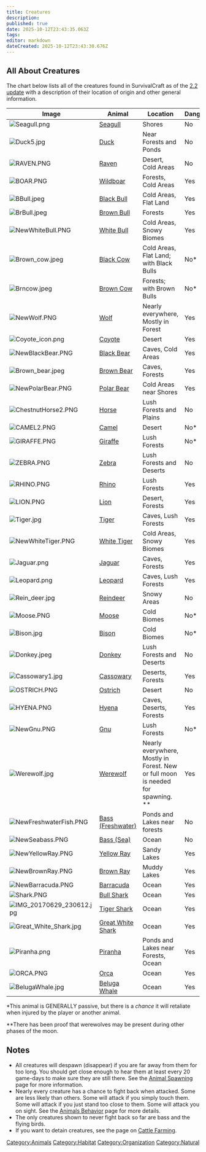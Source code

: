 ```yaml
---
title: Creatures
description: 
published: true
date: 2025-10-12T23:43:35.063Z
tags: 
editor: markdown
dateCreated: 2025-10-12T23:43:30.676Z
---
```


## <span style="font-size:20px;">All About Creatures</span>

The chart below lists all of the creatures found in SurvivalCraft as of
the [2.2 update](V2.0_Version_History "wikilink") with a description of
their location of origin and other general information.

| Image                                                                           | Animal                                            | Location                                                                           | Dangerous? | Edible? | Mountable? |
| ------------------------------------------------------------------------------- | ------------------------------------------------- | ---------------------------------------------------------------------------------- | ---------- | ------- | ---------- |
| ![Seagull.png](Seagull.png "Seagull.png")                                       | [Seagull](Seagull "wikilink")                     | Shores                                                                             | No         | Yes     | No         |
| ![Duck5.jpg](Duck5.jpg "Duck5.jpg")                                             | [Duck](Duck "wikilink")                           | Near Forests and Ponds                                                             | No         | Yes     | No         |
| ![RAVEN.PNG](RAVEN.PNG "RAVEN.PNG")                                             | [Raven](Raven "wikilink")                         | Desert, Cold Areas                                                                 | No         | Yes     | No         |
| ![BOAR.PNG](BOAR.PNG "BOAR.PNG")                                                | [Wildboar](Wildboar "wikilink")                   | Forests, Cold Areas                                                                | Yes        | Yes     | No         |
| ![BBull.jpeg](BBull.jpeg "BBull.jpeg")                                          | [Black Bull](Black_Bull "wikilink")               | Cold Areas, Flat Land                                                              | Yes        | Yes     | No         |
| ![BrBull.jpeg](BrBull.jpeg "BrBull.jpeg")                                       | [Brown Bull](Brown_Bull "wikilink")               | Forests                                                                            | Yes        | Yes     | No         |
| ![NewWhiteBull.PNG](NewWhiteBull.PNG "NewWhiteBull.PNG")                        | [White Bull](White_Bull "wikilink")               | Cold Areas, Snowy Biomes                                                           | Yes        | Yes     | No         |
| ![Brown_cow.jpeg](Brown_cow.jpeg "Brown_cow.jpeg")                             | [Black Cow](Black_Cow "wikilink")                 | Cold Areas, Flat Land; with Black Bulls                                            | No\*       | Yes     | No         |
| ![Brncow.jpeg](Brncow.jpeg "Brncow.jpeg")                                       | [Brown Cow](Brown_Cow "wikilink")                 | Forests; with Brown Bulls                                                          | No\*       | Yes     | No         |
| ![NewWolf.PNG](NewWolf.PNG "NewWolf.PNG")                                       | [Wolf](Wolf "wikilink")                           | Nearly everywhere, Mostly in Forest                                                | Yes        | No      | No         |
| ![Coyote_icon.png](Coyote_icon.png "Coyote_icon.png")                          | [Coyote](Coyote "wikilink")                       | Desert                                                                             | Yes        | No      | No         |
| ![NewBlackBear.PNG](NewBlackBear.PNG "NewBlackBear.PNG")                        | [Black Bear](Black_Bear "wikilink")               | Caves, Cold Areas                                                                  | Yes        | No      | No         |
| ![Brown_bear.jpeg](Brown_bear.jpeg "Brown_bear.jpeg")                          | [Brown Bear](Brown_Bear "wikilink")               | Caves, Forests                                                                     | Yes        | No      | No         |
| ![NewPolarBear.PNG](NewPolarBear.PNG "NewPolarBear.PNG")                        | [Polar Bear](Polar_Bear "wikilink")               | Cold Areas near Shores                                                             | Yes        | No      | No         |
| ![ChestnutHorse2.PNG](ChestnutHorse2.PNG "ChestnutHorse2.PNG")                  | [Horse](Horse "wikilink")                         | Lush Forests and Plains                                                            | No         | Yes     | Yes        |
| ![CAMEL2.PNG](CAMEL2.PNG "CAMEL2.PNG")                                          | [Camel](Camel "wikilink")                         | Desert                                                                             | No\*       | Yes     | Yes        |
| ![GIRAFFE.PNG](GIRAFFE.PNG "GIRAFFE.PNG")                                       | [Giraffe](Giraffe "wikilink")                     | Lush Forests                                                                       | No\*       | Yes     | No         |
| ![ZEBRA.PNG](ZEBRA.PNG "ZEBRA.PNG")                                             | [Zebra](Zebra "wikilink")                         | Lush Forests and Deserts                                                           | No         | Yes     | No         |
| ![RHINO.PNG](RHINO.PNG "RHINO.PNG")                                             | [Rhino](Rhino "wikilink")                         | Lush Forests                                                                       | Yes        | Yes     | No         |
| ![LION.PNG](LION.PNG "LION.PNG")                                                | [Lion](Lion "wikilink")                           | Desert, Forests                                                                    | Yes        | No      | No         |
| ![Tiger.jpg](Tiger.jpg "Tiger.jpg")                                             | [Tiger](Tiger "wikilink")                         | Caves, Lush Forests                                                                | Yes        | No      | No         |
| ![NewWhiteTiger.PNG](NewWhiteTiger.PNG "NewWhiteTiger.PNG")                     | [White Tiger](White_Tiger "wikilink")             | Cold Areas, Snowy Biomes                                                           | Yes        | No      | No         |
| ![Jaguar.png](Jaguar.png "Jaguar.png")                                          | [Jaguar](Jaguar "wikilink")                       | Caves, Forests                                                                     | Yes        | No      | No         |
| ![Leopard.png](Leopard.png "Leopard.png")                                       | [Leopard](Leopard "wikilink")                     | Caves, Lush Forests                                                                | Yes        | No      | No         |
| ![Rein_deer.jpg](Rein_deer.jpg "Rein_deer.jpg")                                | [Reindeer](Reindeer "wikilink")                   | Snowy Areas                                                                        | No         | Yes     | No         |
| ![Moose.PNG](Moose.PNG "Moose.PNG")                                             | [Moose](Moose "wikilink")                         | Cold Biomes                                                                        | No\*       | Yes     | No         |
| ![Bison.jpg](Bison.jpg "Bison.jpg")                                             | [Bison](Bison "wikilink")                         | Cold Biomes                                                                        | No\*       | Yes     | No         |
| ![Donkey.jpeg](Donkey.jpeg "Donkey.jpeg")                                       | [Donkey](Donkey "wikilink")                       | Lush Forests and Deserts                                                           | No         | Yes     | Yes        |
| ![Cassowary1.jpg](Cassowary1.jpg "Cassowary1.jpg")                              | [Cassowary](Cassowary "wikilink")                 | Deserts, Forests                                                                   | Yes        | Yes     | No         |
| ![OSTRICH.PNG](OSTRICH.PNG "OSTRICH.PNG")                                       | [Ostrich](Ostrich "wikilink")                     | Desert                                                                             | No         | Yes     | No         |
| ![HYENA.PNG](HYENA.PNG "HYENA.PNG")                                             | [Hyena](Hyena "wikilink")                         | Caves, Deserts, Forests                                                            | Yes        | No      | No         |
| ![NewGnu.PNG](NewGnu.PNG "NewGnu.PNG")                                          | [Gnu](Gnu "wikilink")                             | Lush Forests                                                                       | No\*       | Yes     | No         |
| ![Werewolf.jpg](Werewolf.jpg "Werewolf.jpg")                                    | [Werewolf](Werewolf "wikilink")                   | Nearly everywhere, Mostly in Forest. New or full moon is needed for spawning. \*\* | Yes        | No      | No         |
| ![NewFreshwaterFish.PNG](NewFreshwaterFish.PNG "NewFreshwaterFish.PNG")         | [Bass (Freshwater)](Freshwater_Bass "wikilink")   | Ponds and Lakes near forests                                                       | No         | Yes     | No         |
| ![NewSeabass.PNG](NewSeabass.PNG "NewSeabass.PNG")                              | [Bass (Sea)](Sea_Bass "wikilink")                 | Ocean                                                                              | No         | Yes     | No         |
| ![NewYellowRay.PNG](NewYellowRay.PNG "NewYellowRay.PNG")                        | [Yellow Ray](Yellow_Ray "wikilink")               | Sandy Lakes                                                                        | Yes        | Yes     | No         |
| ![NewBrownRay.PNG](NewBrownRay.PNG "NewBrownRay.PNG")                           | [Brown Ray](Brown_Ray "wikilink")                 | Muddy Lakes                                                                        | Yes        | Yes     | No         |
| ![NewBarracuda.PNG](NewBarracuda.PNG "NewBarracuda.PNG")                        | [Barracuda](Barracuda "wikilink")                 | Ocean                                                                              | Yes        | Yes     | No         |
| ![Shark.PNG](Shark.PNG "Shark.PNG")                                             | [Bull Shark](Bull_Shark "wikilink")               | Ocean                                                                              | Yes        | Yes     | No         |
| ![IMG_20170629_230612.jpg](IMG_20170629_230612.jpg "IMG_20170629_230612.jpg") | [Tiger Shark](Tiger_Shark "wikilink")             | Ocean                                                                              | Yes        | Yes     | No         |
| ![Great_White_Shark.jpg](Great_White_Shark.jpg "Great_White_Shark.jpg")       | [Great White Shark](Great_White_Shark "wikilink") | Ocean                                                                              | Yes        | Yes     | No         |
| ![Piranha.png](Piranha.png "Piranha.png")                                       | [Piranha](Piranha "wikilink")                     | Ponds and Lakes near Forests, Ocean                                                | Yes        | No      | No         |
| ![ORCA.PNG](ORCA.PNG "ORCA.PNG")                                                | [Orca](Orca "wikilink")                           | Ocean                                                                              | Yes        | Yes     | No         |
| ![BelugaWhale.jpg](BelugaWhale.jpg "BelugaWhale.jpg")                           | [Beluga Whale](Beluga_Whale "wikilink")           | Ocean                                                                              | Yes        | Yes     | No         |

\*This animal is GENERALLY passive, but there is a *chance* it will
retaliate when injured by the player or another animal.

\*\*There has been proof that werewolves may be present during other
phases of the moon.

## Notes

  - All creatures will despawn (disappear) if you are far away from them
    for too long. You should get close enough to hear them at least
    every 20 game-days to make sure they are still there. See the
    [Animal Spawning](../Mechanics/Animal_Spawning.md "wikilink") page for more
    information. 
  - Nearly every creature has a chance to fight back when attacked. Some
    are less likely than others. Some will attack if you simply touch
    them. Some will attack if you just stand too close to them. Some
    will attack you on sight. See the [Animals
    Behavior](Animal's_Behavior_list "wikilink") page for more details. 
  - The only creatures shown to never fight back so far are bass and the
    flying birds. 
  - If you want to detain creatures, see the page on [Cattle
    Farming](Cattle_Farming "wikilink").

[Category:Animals](Category:Animals "wikilink")
[Category:Habitat](Category:Habitat "wikilink")
[Category:Organization](Category:Organization "wikilink")
[Category:Natural](Category:Natural "wikilink")